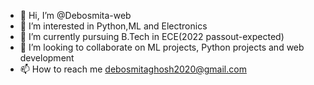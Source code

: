 - 👋 Hi, I’m @Debosmita-web
- 👀 I’m interested in Python,ML and Electronics
- 🌱 I’m currently pursuing B.Tech in ECE(2022 passout-expected)
- 💞️ I’m looking to collaborate on ML projects, Python projects and web development
- 📫 How to reach me debosmitaghosh2020@gmail.com

<!---
Debosmita-web/Debosmita-web is a ✨ special ✨ repository because its `README.md` (this file) appears on your GitHub profile.
You can click the Preview link to take a look at your changes.
--->
